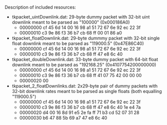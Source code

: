 Description of included resources:
- tkpacket_uintDownlink.dat: 29-byte dummy packet with 32-bit uint downlink meant to be parsed as "100000" (0x000186A0)
  - 00000000  cf 45 6d 14 00 16 98 a1 51 72 67 6e 92 ec 22 3f
  - 00000010  c3 9e 86 f3 36 b7 cb 68 ff 00 01 86 a0
- tkpacket_floatDownlink.dat: 29-byte dummmy packet with 32-bit single float downlink meant to be parsed as "119000.5" (0x47E86C40)
  - 00000000  cf 45 6d 14 00 16 98 a1 51 72 67 6e 92 ec 22 3f
  - 00000010  c3 9e 86 f3 36 b7 cb 68 ff 47 e8 6c 40
- tkpacket_doubleDownlink.dat: 33-byte dummy packet with 64-bit float downlink meant to be parsed as "192168.25" (0x4107754200000000)
  - 00000000  cf 45 6d 14 00 16 98 a1 51 72 67 6e 92 ec 22 3f
  - 00000010  c3 9e 86 f3 36 b7 cb 68 ff 41 07 75 42 00 00 00
  - 00000020  00
- tkpacket_2_floatDownlinks.dat: 2x29-byte pair of dummy packets with 32-bit downlink rates meant to be parsed as single floats (both equalling "119000.5")
  - 00000000  cf 45 6d 14 00 16 98 a1  51 72 67 6e 92 ec 22 3f
  - 00000010  c3 9e 86 f3 36 b7 cb 68  ff 47 e8 6c 40 1e e4 7a
  - 00000020  d4 00 16 8d 91 e5 2e fa  ff 71 b3 cd 52 07 31 28
  - 00000030  b6 47 88 5b 69 a7 47 e8  6c 40
